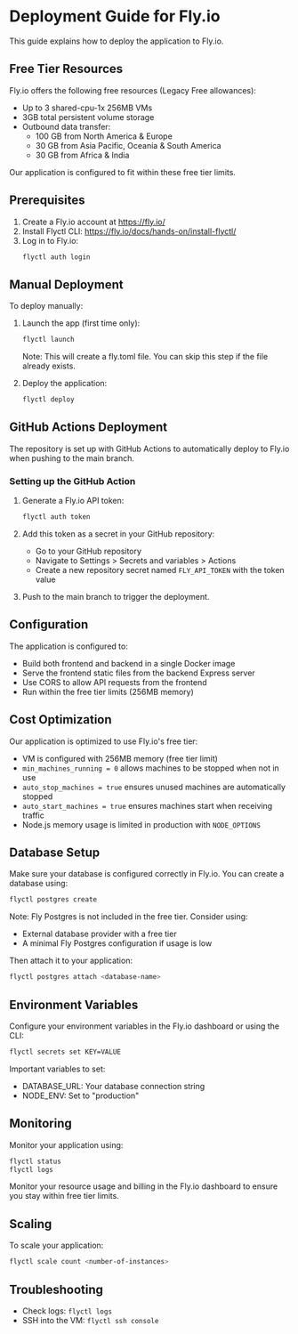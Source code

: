 # Deployment Guide for Fly.io

This guide explains how to deploy the application to Fly.io.

## Free Tier Resources

Fly.io offers the following free resources (Legacy Free allowances):
- Up to 3 shared-cpu-1x 256MB VMs
- 3GB total persistent volume storage
- Outbound data transfer:
  - 100 GB from North America & Europe
  - 30 GB from Asia Pacific, Oceania & South America
  - 30 GB from Africa & India

Our application is configured to fit within these free tier limits.

## Prerequisites

1. Create a Fly.io account at https://fly.io/
2. Install Flyctl CLI: https://fly.io/docs/hands-on/install-flyctl/
3. Log in to Fly.io:
   ```bash
   flyctl auth login
   ```

## Manual Deployment

To deploy manually:

1. Launch the app (first time only):
   ```bash
   flyctl launch
   ```
   Note: This will create a fly.toml file. You can skip this step if the file already exists.

2. Deploy the application:
   ```bash
   flyctl deploy
   ```

## GitHub Actions Deployment

The repository is set up with GitHub Actions to automatically deploy to Fly.io when pushing to the main branch.

### Setting up the GitHub Action

1. Generate a Fly.io API token:
   ```bash
   flyctl auth token
   ```

2. Add this token as a secret in your GitHub repository:
   - Go to your GitHub repository
   - Navigate to Settings > Secrets and variables > Actions
   - Create a new repository secret named `FLY_API_TOKEN` with the token value

3. Push to the main branch to trigger the deployment.

## Configuration

The application is configured to:
- Build both frontend and backend in a single Docker image
- Serve the frontend static files from the backend Express server
- Use CORS to allow API requests from the frontend
- Run within the free tier limits (256MB memory)

## Cost Optimization

Our application is optimized to use Fly.io's free tier:
- VM is configured with 256MB memory (free tier limit)
- `min_machines_running = 0` allows machines to be stopped when not in use
- `auto_stop_machines = true` ensures unused machines are automatically stopped
- `auto_start_machines = true` ensures machines start when receiving traffic
- Node.js memory usage is limited in production with `NODE_OPTIONS`

## Database Setup

Make sure your database is configured correctly in Fly.io. You can create a database using:

```bash
flyctl postgres create
```

Note: Fly Postgres is not included in the free tier. Consider using:
- External database provider with a free tier
- A minimal Fly Postgres configuration if usage is low

Then attach it to your application:

```bash
flyctl postgres attach <database-name>
```

## Environment Variables

Configure your environment variables in the Fly.io dashboard or using the CLI:

```bash
flyctl secrets set KEY=VALUE
```

Important variables to set:
- DATABASE_URL: Your database connection string
- NODE_ENV: Set to "production"

## Monitoring

Monitor your application using:

```bash
flyctl status
flyctl logs
```

Monitor your resource usage and billing in the Fly.io dashboard to ensure you stay within free tier limits.

## Scaling

To scale your application:

```bash
flyctl scale count <number-of-instances>
```

## Troubleshooting

- Check logs: `flyctl logs`
- SSH into the VM: `flyctl ssh console` 